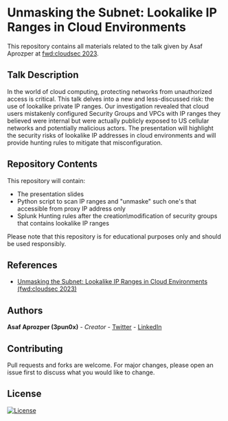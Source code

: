 # Unmasking the Subnet: Lookalike IP Ranges in Cloud Environments
This repository contains all materials related to the talk given by Asaf Aprozper at [fwd:cloudsec 2023](https://pretalx.com/fwd-cloudsec-2023/talk/XDU89P/).

## Talk Description
In the world of cloud computing, protecting networks from unauthorized access is critical. This talk delves into a new and less-discussed risk: the use of lookalike private IP ranges. Our investigation revealed that cloud users mistakenly configured Security Groups and VPCs with IP ranges they believed were internal but were actually publicly exposed to US cellular networks and potentially malicious actors.
The presentation will highlight the security risks of lookalike IP addresses in cloud environments and will provide hunting rules to mitigate that misconfiguration.

## Repository Contents
This repository will contain:
- The presentation slides
- Python script to scan IP ranges and "unmaske" such one's that accessible from proxy IP address only
- Splunk Hunting rules after the creation\modification of security groups that contains lookalike IP ranges


Please note that this repository is for educational purposes only and should be used responsibly.

## References
- [Unmasking the Subnet: Lookalike IP Ranges in Cloud Environments (fwd:cloudsec 2023)](https://pretalx.com/fwd-cloudsec-2023/talk/XDU89P/)

## Authors
**Asaf Aprozper (3pun0x)** - *Creator* - [Twitter](https://twitter.com/3pun0x) - [LinkedIn](https://www.linkedin.com/in/asafaprozper) 

## Contributing
Pull requests and forks are welcome. For major changes, please open an issue first to discuss what you would like to change.

## License
[![License](https://img.shields.io/badge/License-Apache_2.0-blue.svg)](https://opensource.org/licenses/Apache-2.0)

